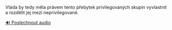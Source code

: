 
Vláda by tedy měla právem tento přebytek privilegovaných skupin vyvlastnit a rozdělit jej mezi neprivilegované.

[🔊 Poslechnout audio](/data/7-paragraphs/audio/chapter_159/para_011-Vlda-by-tedy-mla-prvem-tento-pebytek-privilego.mp3)
